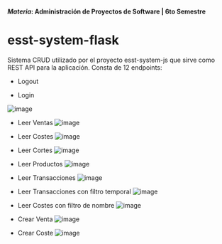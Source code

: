 #### _Materia_: Administración de Proyectos de Software | 6to Semestre
# esst-system-flask
Sistema CRUD utilizado por el proyecto esst-system-js que sirve como REST API para la aplicación. Consta de 12 endpoints:

- Logout

- Login

![image](https://user-images.githubusercontent.com/89869980/171072242-6541e7fa-c9aa-4973-ac08-05bb0746e728.png)

- Leer Ventas
![image](https://user-images.githubusercontent.com/89869980/171072272-74bb71c5-5365-42ff-a949-1ee08a6ffb5a.png)

- Leer Costes
![image](https://user-images.githubusercontent.com/89869980/171072304-e6cec59a-8ad7-48b9-bc4f-1ea724397b0f.png)

- Leer Cortes
![image](https://user-images.githubusercontent.com/89869980/171072319-456660b0-f918-4934-90b8-a6ee282309bd.png)

- Leer Productos
![image](https://user-images.githubusercontent.com/89869980/171072362-c8e254d2-bd5a-41d1-b27b-787cd98482b8.png)

- Leer Transacciones
![image](https://user-images.githubusercontent.com/89869980/171072380-8245fc71-cb10-4796-9bb9-17f0c04fd746.png)

- Leer Transacciones con filtro temporal
![image](https://user-images.githubusercontent.com/89869980/171072445-7965e194-969e-455b-978f-a4ecb2eaaeb7.png)

- Leer Costes con filtro de nombre
![image](https://user-images.githubusercontent.com/89869980/171072481-d2f45e32-1a15-494d-8418-ded40aab69f6.png)

- Crear Venta
![image](https://user-images.githubusercontent.com/89869980/171072511-4afc4c8e-3081-44f0-aee9-33225d20e1d4.png)

- Crear Coste
![image](https://user-images.githubusercontent.com/89869980/171072528-b8a57a92-6cf7-46f8-9d6a-3480f2154b0c.png)
